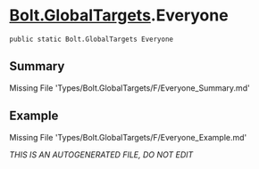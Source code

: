 # [Bolt.GlobalTargets](Types/Bolt.GlobalTargets.md).Everyone
`public static Bolt.GlobalTargets Everyone`
## Summary
Missing File 'Types/Bolt.GlobalTargets/F/Everyone_Summary.md'
## Example
Missing File 'Types/Bolt.GlobalTargets/F/Everyone_Example.md'

*THIS IS AN AUTOGENERATED FILE, DO NOT EDIT*
